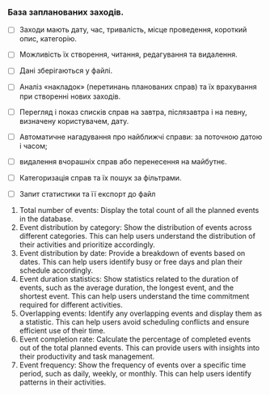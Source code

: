 ### База запланованих заходів.
- [ ] Заходи мають дату, час, тривалість, місце проведення, короткий опис, категорію.
- [ ] Можливість їх створення, читання, редагування та видалення.
- [ ] Дані зберігаються у файлі.

- [ ] Аналіз «накладок» (перетинань планованих справ) та їх врахування при створенні нових заходів.
- [ ] Перегляд і показ списків справ на завтра,
  післязавтра і на певну,
  визначену користувачем, дату.

- [ ] Автоматичне нагадування про найближчі справи: за поточною датою і часом;
- [ ] видалення вчорашніх справ або перенесення на майбутнє.
- [ ] Категоризація справ та їх пошук за фільтрами.
- [ ] Запит статистики та її експорт до файл

1.	Total number of events: Display the total count of all the planned events in the database.
2.	Event distribution by category: Show the distribution of events across different categories. This can help users understand the distribution of their activities and prioritize accordingly.
3.	Event distribution by date: Provide a breakdown of events based on dates. This can help users identify busy or free days and plan their schedule accordingly.
4.	Event duration statistics: Show statistics related to the duration of events, such as the average duration, the longest event, and the shortest event. This can help users understand the time commitment required for different activities.
5.	Overlapping events: Identify any overlapping events and display them as a statistic. This can help users avoid scheduling conflicts and ensure efficient use of their time.
6.	Event completion rate: Calculate the percentage of completed events out of the total planned events. This can provide users with insights into their productivity and task management.
7.	Event frequency: Show the frequency of events over a specific time period, such as daily, weekly, or monthly. This can help users identify patterns in their activities.

